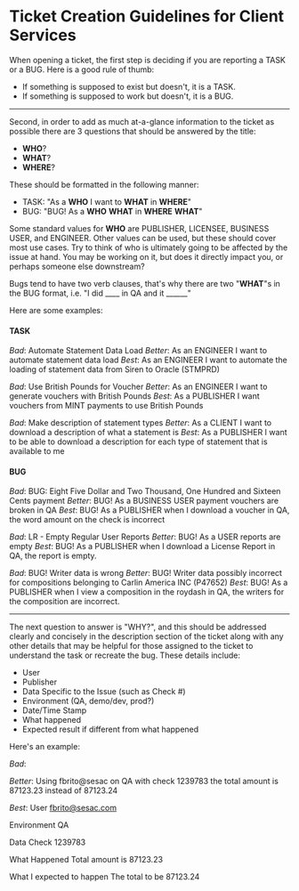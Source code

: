 # Ticket Creation Guidelines for Client Services

When opening a ticket, the first step is deciding if you are reporting a TASK or a BUG. Here is a good rule of thumb:
- If something is supposed to exist but doesn't, it is a TASK.
- If something is supposed to work but doesn't, it is a BUG.

---

Second, in order to add as much at-a-glance information to the ticket as possible there are 3 questions that should be
answered by the title:
- **WHO**?
- **WHAT**?
- **WHERE**?

These should be formatted in the following manner:
- TASK: "As a **WHO** I want to **WHAT** in **WHERE**"
- BUG: "BUG! As a **WHO** **WHAT** in **WHERE** **WHAT**"

Some standard values for **WHO** are PUBLISHER, LICENSEE, BUSINESS USER, and ENGINEER. Other values can be used, but these
should cover most use cases. Try to think of who is ultimately going to be affected by the issue at hand. You may be
working on it, but does it directly impact you, or perhaps someone else downstream?

Bugs tend to have two verb clauses, that's why there are two "**WHAT**"s in the BUG format,
i.e. "I did ____ in QA and it ______"

Here are some examples:

#### TASK

_Bad_: Automate Statement Data Load
_Better_: As an ENGINEER I want to automate statement data load
_Best_: As an ENGINEER I want to automate the loading of statement data from Siren to Oracle (STMPRD)

_Bad_: Use British Pounds for Voucher
_Better_: As an ENGINEER I want to generate vouchers with British Pounds
_Best_: As a PUBLISHER I want vouchers from MINT payments to use British Pounds

_Bad_: Make description of statement types
_Better_: As a CLIENT I want to download a description of what a statement is
_Best_: As a PUBLISHER I want to be able to download a description for each type of statement that is available to me

#### BUG

_Bad_: BUG: Eight Five Dollar and Two Thousand, One Hundred and Sixteen Cents payment
_Better_: BUG! As a BUSINESS USER payment vouchers are broken in QA
_Best_: BUG! As a PUBLISHER when I download a voucher in QA, the word amount on the check is incorrect

_Bad_: LR - Empty Regular User Reports
_Better_: BUG! As a USER reports are empty
_Best_: BUG! As a PUBLISHER when I download a License Report in QA, the report is empty.

_Bad_: BUG! Writer data is wrong
_Better_: BUG! Writer data possibly incorrect for compositions belonging to Carlin America INC (P47652)
_Best_: BUG! As a PUBLISHER when I view a composition in the roydash in QA, the writers for the composition are incorrect.

---

The next question to answer is "WHY?", and this should be addressed clearly and concisely in the description section of
the ticket along with any other details that may be helpful for those assigned to the ticket to understand the task or
recreate the bug. These details include:
- User
- Publisher
- Data Specific to the Issue (such as Check #)
- Environment (QA, demo/dev, prod?)
- Date/Time Stamp
- What happened
- Expected result if different from what happened

Here's an example:

_Bad_:

_Better_: Using fbrito@sesac on QA with check 1239783 the total amount is 87123.23 instead of 87123.24

_Best_:
User
fbrito@sesac.com

Environment
QA

Data
Check 1239783

What Happened
Total amount is 87123.23

What I expected to happen
The total to be 87123.24
